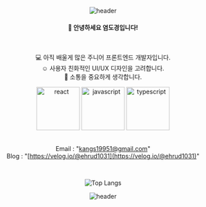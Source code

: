 <div align="center">

![header](https://capsule-render.vercel.app/api?type=waving&text=Hello%20there!&fontColor=FFFFFF&height=160&fontSize=25&animation=twinkling&color=EF9595)

 #### :wave: 안녕하세요 염도경입니다!
 
<br>

💻 아직 배울게 많은 주니어 프론트엔드 개발자입니다. <br>
☺️ 사용자 친화적인 UI/UX 디자인을 고려합니다.  <br>
🐹 소통을 중요하게 생각합니다.  <br>

<span>
<img src="https://user-images.githubusercontent.com/55175301/156929702-b74086b4-6574-47cb-8494-8304bebeaf39.svg" alt="react" width="100" height="100" />
<img src="https://user-images.githubusercontent.com/55175301/156929641-78891632-cc6c-47d6-9093-ef8587b8d132.svg" alt="javascript" width="100" height="100" />
<img src="https://user-images.githubusercontent.com/55175301/156929678-b21d4392-ebfd-491c-886c-a5c9dc24f7c2.svg" alt="typescript" width="100" height="100" />
</span>

  <br>
  <br>

Email : "kangs19951@gmail.com"
  <br>
Blog : "[https://velog.io/@ehrud1031](https://velog.io/@ehrud1031)"

 <br>

![Top Langs](https://github-readme-stats.vercel.app/api/top-langs/?username=yeomdogyeong&layout=compact)

 ![header](https://capsule-render.vercel.app/api?type=waving&color=EF9595&height=120&animation=fadeIn&section=footer&fontAlign=70)

</div>
